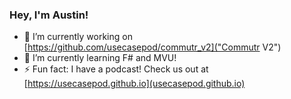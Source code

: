 ### Hey, I'm Austin!

- 🔭 I’m currently working on [https://github.com/usecasepod/commutr_v2]("Commutr V2")
- 🌱 I’m currently learning F# and MVU!
- ⚡ Fun fact: I have a podcast! Check us out at [https://usecasepod.github.io](usecasepod.github.io)

